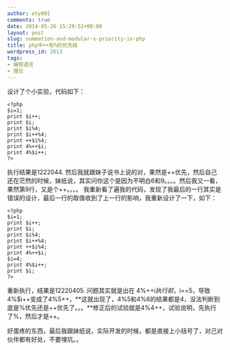 ```yaml
---
author: ety001
comments: true
date: 2014-05-26 15:29:52+00:00
layout: post
slug: summation-and-modular-s-priority-in-php
title: php中++和%的优先级
wordpress_id: 2613
tags:
- 编程语言
- 理论
---
```


设计了个小实验，代码如下：

```
<?php
$i=1;
print $i++;
print $i;
print $i%4;
print $i++%4;
print ++$i%4;
print 4%++$i;
print 4%$i++;
?>
```

执行结果是1222044. 然后我就跟妹子说书上说的对，果然是++优先，然后自己还在茫然的时候，妹纸说，其实问你这个是因为不明白6和9。。。。然后我又一看，果然第9行，又是个++。。。。 我重新看了遍我的代码，发现了我最后的一行其实是错误的设计，最后一行的取值收到了上一行的影响，我重新设计了一下，如下：

```
<?php
$i=1;
print $i++;
print $i;
print $i%4;
print $i++%4;
print ++$i%4;
print 4%++$i;
$i=4;
print 4%$i++;
print $i;
?>
```

重新执行，结果是12220405.
问题其实就是出在
4%++$i 执行前，$i==5，导致4%$i++变成了4%5++，**这就出现了，4%5和4%6的结果都是4，没法判断到底是%优先还是++优先了。。。**修正后的试验就是4%4++，试验说明，先执行了%，然后才是++。

好蛋疼的东西，最后我跟妹纸说，实际开发的时候，都是直接上小括号了，对己对伙伴都有好处，不要埋坑。。

